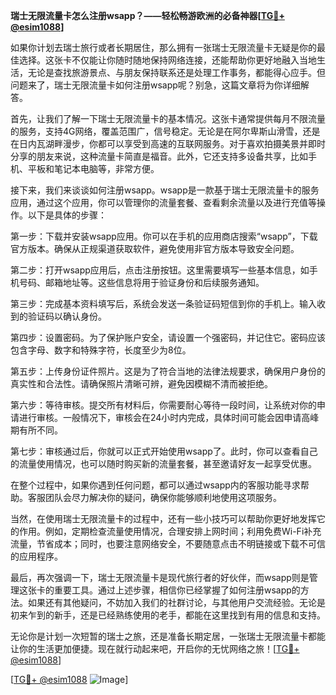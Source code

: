 **瑞士无限流量卡怎么注册wsapp？——轻松畅游欧洲的必备神器[[TG💪+ @esim1088](https://t.me/s/esim1088)]**

如果你计划去瑞士旅行或者长期居住，那么拥有一张瑞士无限流量卡无疑是你的最佳选择。这张卡不仅能让你随时随地保持网络连接，还能帮助你更好地融入当地生活，无论是查找旅游景点、与朋友保持联系还是处理工作事务，都能得心应手。但问题来了，瑞士无限流量卡如何注册wsapp呢？别急，这篇文章将为你详细解答。

首先，让我们了解一下瑞士无限流量卡的基本情况。这张卡通常提供每月不限流量的服务，支持4G网络，覆盖范围广，信号稳定。无论是在阿尔卑斯山滑雪，还是在日内瓦湖畔漫步，你都可以享受到高速的互联网服务。对于喜欢拍摄美景并即时分享的朋友来说，这种流量卡简直是福音。此外，它还支持多设备共享，比如手机、平板和笔记本电脑等，非常方便。

接下来，我们来谈谈如何注册wsapp。wsapp是一款基于瑞士无限流量卡的服务应用，通过这个应用，你可以管理你的流量套餐、查看剩余流量以及进行充值等操作。以下是具体的步骤：

第一步：下载并安装wsapp应用。你可以在手机的应用商店搜索“wsapp”，下载官方版本。确保从正规渠道获取软件，避免使用非官方版本导致安全问题。

第二步：打开wsapp应用后，点击注册按钮。这里需要填写一些基本信息，如手机号码、邮箱地址等。这些信息将用于验证身份和后续服务通知。

第三步：完成基本资料填写后，系统会发送一条验证码短信到你的手机上。输入收到的验证码以确认身份。

第四步：设置密码。为了保护账户安全，请设置一个强密码，并记住它。密码应该包含字母、数字和特殊字符，长度至少为8位。

第五步：上传身份证件照片。这是为了符合当地的法律法规要求，确保用户身份的真实性和合法性。请确保照片清晰可辨，避免因模糊不清而被拒绝。

第六步：等待审核。提交所有材料后，你需要耐心等待一段时间，让系统对你的申请进行审核。一般情况下，审核会在24小时内完成，具体时间可能会因申请高峰期有所不同。

第七步：审核通过后，你就可以正式开始使用wsapp了。此时，你可以查看自己的流量使用情况，也可以随时购买新的流量套餐，甚至邀请好友一起享受优惠。

在整个过程中，如果你遇到任何问题，都可以通过wsapp内的客服功能寻求帮助。客服团队会尽力解决你的疑问，确保你能够顺利地使用这项服务。

当然，在使用瑞士无限流量卡的过程中，还有一些小技巧可以帮助你更好地发挥它的作用。例如，定期检查流量使用情况，合理安排上网时间；利用免费Wi-Fi补充流量，节省成本；同时，也要注意网络安全，不要随意点击不明链接或下载不可信的应用程序。

最后，再次强调一下，瑞士无限流量卡是现代旅行者的好伙伴，而wsapp则是管理这张卡的重要工具。通过上述步骤，相信你已经掌握了如何注册wsapp的方法。如果还有其他疑问，不妨加入我们的社群讨论，与其他用户交流经验。无论是初来乍到的新手，还是已经熟练使用的老手，都能在这里找到有用的信息和支持。

无论你是计划一次短暂的瑞士之旅，还是准备长期定居，一张瑞士无限流量卡都能让你的生活更加便捷。现在就行动起来吧，开启你的无忧网络之旅！[[TG💪+ @esim1088](https://t.me/s/esim1088)]

[[TG💪+ @esim1088](https://t.me/s/esim1088) ![Image](https://i.postimg.cc/4NQfJmqS/Snipaste-2025-05-13-00-14-12.png)]